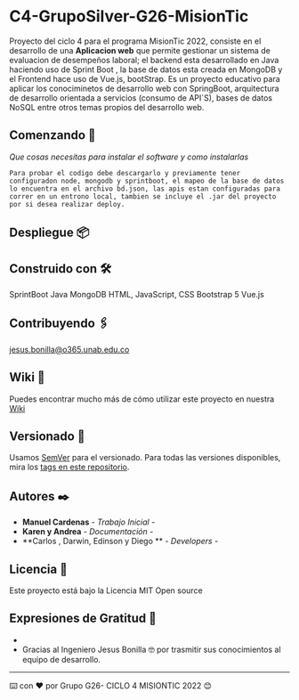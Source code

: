 # C4-GrupoSilver-G26-MisionTic
Proyecto del ciclo 4 para el programa MisionTic 2022, consiste en el desarrollo de una  **Aplicacion web** que permite gestionar un sistema de evaluacion de desempeños laboral; el backend esta desarrollado en Java haciendo uso de Sprint Boot , la base de datos esta creada en MongoDB y el Frontend hace uso de Vue.js, bootStrap. Es un proyecto educativo para aplicar los conociminetos de desarrollo web con SpringBoot, arquitectura de desarrollo orientada a servicios (consumo de API´S), bases de datos NoSQL entre otros temas propios del desarrollo web.

## Comenzando 🚀

_Que cosas necesitas para instalar el software y como instalarlas_

```
Para probar el codigo debe descargarlo y previamente tener configuradon node, mongodb y sprintboot, el mapeo de la base de datos lo encuentra en el archivo bd.json, las apis estan configuradas para correr en un entrono local, tambien se incluye el .jar del proyecto por si desea realizar deploy.
```

## Despliegue 📦



## Construido con 🛠️

SprintBoot Java
MongoDB
HTML, JavaScript, CSS
Bootstrap 5
Vue.js

## Contribuyendo 🖇️

jesus.bonilla@o365.unab.edu.co

## Wiki 📖

Puedes encontrar mucho más de cómo utilizar este proyecto en nuestra [Wiki](https://github.com/tu/proyecto/wiki)

## Versionado 📌

Usamos [SemVer](http://semver.org/) para el versionado. Para todas las versiones disponibles, mira los [tags en este repositorio](https://github.com/tu/proyecto/tags).

## Autores ✒️

* **Manuel Cardenas** - *Trabajo Inicial* - 
* **Karen y Andrea** - *Documentación* -
* **Carlos , Darwin, Edinson y Diego ** - *Developers* -


## Licencia 📄

Este proyecto está bajo la Licencia MIT Open source

## Expresiones de Gratitud 🎁

*
* Gracias al Ingeniero Jesus Bonilla 🤓 por trasmitir sus conocimientos al equipo de desarrollo.

---
⌨️ con ❤️ por Grupo G26- CICLO 4 MISIONTIC 2022 😊
